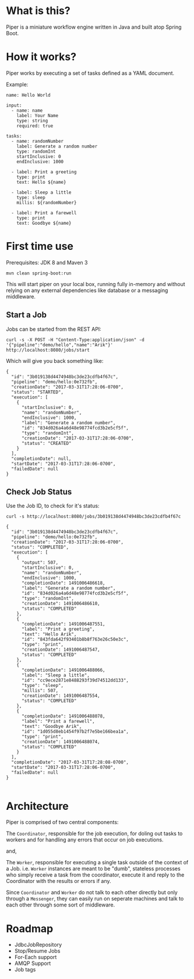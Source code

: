 # What is this?


Piper is a miniature workflow engine written in Java and built atop Spring Boot.

# How it works? 

Piper works by executing a set of tasks defined as a YAML document. 

Example:

```
name: Hello World

input:
  - name: name
    label: Your Name
    type: string
    required: true
    
tasks:
  - name: randomNumber
    label: Generate a random number
    type: randomInt
    startInclusive: 0
    endInclusive: 1000
      
  - label: Print a greeting
    type: print
    text: Hello ${name}
   
  - label: Sleep a little
    type: sleep
    millis: ${randomNumber}
    
  - label: Print a farewell
    type: print
    text: Goodbye ${name}
```

# First time use

Prerequisites: JDK 8 and Maven 3

`mvn clean spring-boot:run` 

This will start piper on your local box, running fully in-memory and without relying on any external dependencies like database or a messaging middleware. 

## Start a Job 

Jobs can be started from the REST API: 

```
curl -s -X POST -H "Content-Type:application/json" -d '{"pipeline":"demo/hello","name":"Arik"}' http://localhost:8080/jobs/start
```

Which will give you back something like: 

```
{
  "id": "3b019138d4474948bc3de23cdfb4f67c",
  "pipeline": "demo/hello:0e732fb",
  "creationDate": "2017-03-31T17:28:06-0700",
  "status": "STARTED",
  "execution": [
    {
      "startInclusive": 0,
      "name": "randomNumber",
      "endInclusive": 1000,
      "label": "Generate a random number",
      "id": "834d026a4a6d48e98774fcd3b2e5cf5f",
      "type": "randomInt",
      "creationDate": "2017-03-31T17:28:06-0700",
      "status": "CREATED"
    }
  ],
  "completionDate": null,
  "startDate": "2017-03-31T17:28:06-0700",
  "failedDate": null
}

```

## Check Job Status

Use the Job ID, to check for it's status:

```
curl -s http://localhost:8080/jobs/3b019138d4474948bc3de23cdfb4f67c 
```

```
{
  "id": "3b019138d4474948bc3de23cdfb4f67c",
  "pipeline": "demo/hello:0e732fb",
  "creationDate": "2017-03-31T17:28:06-0700",
  "status": "COMPLETED",
  "execution": [
    {
      "output": 507,
      "startInclusive": 0,
      "name": "randomNumber",
      "endInclusive": 1000,
      "completionDate": 1491006486618,
      "label": "Generate a random number",
      "id": "834d026a4a6d48e98774fcd3b2e5cf5f",
      "type": "randomInt",
      "creationDate": 1491006486610,
      "status": "COMPLETED"
    },
    {
      "completionDate": 1491006487551,
      "label": "Print a greeting",
      "text": "Hello Arik",
      "id": "843fda642f93401b8b8f763e26c50e3c",
      "type": "print",
      "creationDate": 1491006487547,
      "status": "COMPLETED"
    },
    {
      "completionDate": 1491006488066,
      "label": "Sleep a little",
      "id": "cc9ece2871e8488293f39d74512dd133",
      "type": "sleep",
      "millis": 507,
      "creationDate": 1491006487554,
      "status": "COMPLETED"
    },
    {
      "completionDate": 1491006488078,
      "label": "Print a farewell",
      "text": "Goodbye Arik",
      "id": "1d055d8eb1454f97b2f7e5be166bea1a",
      "type": "print",
      "creationDate": 1491006488074,
      "status": "COMPLETED"
    }
  ],
  "completionDate": "2017-03-31T17:28:08-0700",
  "startDate": "2017-03-31T17:28:06-0700",
  "failedDate": null
}


```

# Architecture

Piper is comprised of two central components: 

The `Coordinator`, responsible for the job execution, for doling out tasks to workers and for handling any errors that occur on job executions. 

and, 

The `Worker`, responsible for executing a single task outside of the context of a Job. i.e. `Worker` instances are meant to be "dumb", stateless processes who simply receive a task from the coordinator, execute it and reply to the Coordinator with the results or errors if any.

Since `Coordinator` and `Worker` do not talk to each other directly but only through a `Messenger`, they can easily run on seperate machines and talk to each other through some sort of middleware.  

# Roadmap

- JdbcJobRepository
- Stop/Resume Jobs
- For-Each support
- AMQP Support
- Job tags
